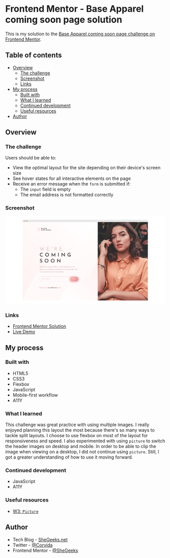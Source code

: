 # Frontend Mentor - Base Apparel coming soon page solution

This is my solution to the [Base Apparel coming soon page challenge on Frontend Mentor](https://www.frontendmentor.io/challenges/base-apparel-coming-soon-page-5d46b47f8db8a7063f9331a0).

## Table of contents

- [Overview](#overview)
  - [The challenge](#the-challenge)
  - [Screenshot](#screenshot)
  - [Links](#links)
- [My process](#my-process)
  - [Built with](#built-with)
  - [What I learned](#what-i-learned)
  - [Continued development](#continued-development)
  - [Useful resources](#useful-resources)
- [Author](#author)

## Overview

### The challenge

Users should be able to:

- View the optimal layout for the site depending on their device's screen size
- See hover states for all interactive elements on the page
- Receive an error message when the `form` is submitted if:
  - The `input` field is empty
  - The email address is not formatted correctly

### Screenshot

![Desktop Screenshot](desktop-ss.png)

### Links

- [Frontend Mentor Solution](https://www.frontendmentor.io/solutions/mobilefirst-and-accessible-base-apparel-coming-soon-page-5IxXamMSS)
- [Live Demo](https://shegeeks.github.io/Frontend-Mentor-Projects/base-apparel/)

## My process

### Built with

- HTML5
- CSS3
- Flexbox
- JavaScript
- Mobile-first workflow
- A11Y


### What I learned

This challenge was great practice with using multiple images. I really enjoyed planning this layout the most because there's so many ways to tackle split layouts. I choose to use flexbox on most of the layout for responsiveness and speed. I also experimented with using `picture` to switch the header images on desktop and mobile. In order to be able to clip the image when viewing on a desktop, I did not continue using `picture`. Still, I got a greater understanding of how to use it moving forward.

### Continued development
- JavaScript
- A11Y

### Useful resources
- [W3: `Picture`](https://www.w3schools.com/html/html_images_picture.asp)

## Author

- Tech Blog - [SheGeeks.net](https://shegeeks.net)
- Twitter - [@Corvida](https://www.twitter.com/corvida)
- Frontend Mentor - [@SheGeeks](https://www.frontendmentor.io/profile/shegeeks)
